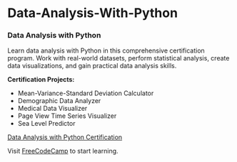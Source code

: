 # Data-Analysis-With-Python


### Data Analysis with Python

Learn data analysis with Python in this comprehensive certification program. Work with real-world datasets, perform statistical analysis, create data visualizations, and gain practical data analysis skills.

**Certification Projects:**
- Mean-Variance-Standard Deviation Calculator
- Demographic Data Analyzer
- Medical Data Visualizer
- Page View Time Series Visualizer
- Sea Level Predictor

[Data Analysis with Python Certification](https://www.freecodecamp.org/certification/SainikhilAries/data-analysis-with-python-v7)


Visit [FreeCodeCamp](https://www.freecodecamp.org/learn/data-analysis) to start learning.
